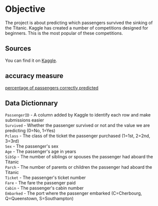 
# Objective

The project is about predicting which passengers survived the sinking of the Titanic. Kaggle has created a number of competitions designed for beginners. This is the most popular of these competitions.

## Sources 

You can find it on [Kaggle](https://www.kaggle.com/c/titanic/data).


## accuracy measure 
[percentage of passengers correctly predicted](https://www.kaggle.com/c/titanic#evaluation)

## Data Dictionnary

`PassengerID` - A column added by Kaggle to identify each row and make submissions easier  
`Survived` - Whether the passenger survived or not and the value we are predicting (0=No, 1=Yes)        
`Pclass` - The class of the ticket the passenger purchased (1=1st, 2=2nd, 3=3rd)      
`Sex` - The passenger's sex  
`Age` - The passenger's age in years    
`SibSp` - The number of siblings or spouses the passenger had aboard the Titanic  
`Parch` - The number of parents or children the passenger had aboard the Titanic  
`Ticket` - The passenger's ticket number  
`Fare` - The fare the passenger paid  
`Cabin` - The passenger's cabin number  
`Embarked` - The port where the passenger embarked (C=Cherbourg, Q=Queenstown, S=Southampton)  
